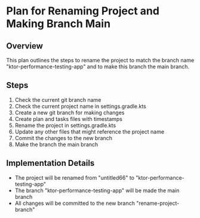 # Plan for Renaming Project and Making Branch Main

## Overview
This plan outlines the steps to rename the project to match the branch name "ktor-performance-testing-app" and to make this branch the main branch.

## Steps
1. Check the current git branch name
2. Check the current project name in settings.gradle.kts
3. Create a new git branch for making changes
4. Create plan and tasks files with timestamps
5. Rename the project in settings.gradle.kts
6. Update any other files that might reference the project name
7. Commit the changes to the new branch
8. Make the branch the main branch

## Implementation Details
- The project will be renamed from "untitled66" to "ktor-performance-testing-app"
- The branch "ktor-performance-testing-app" will be made the main branch
- All changes will be committed to the new branch "rename-project-branch"